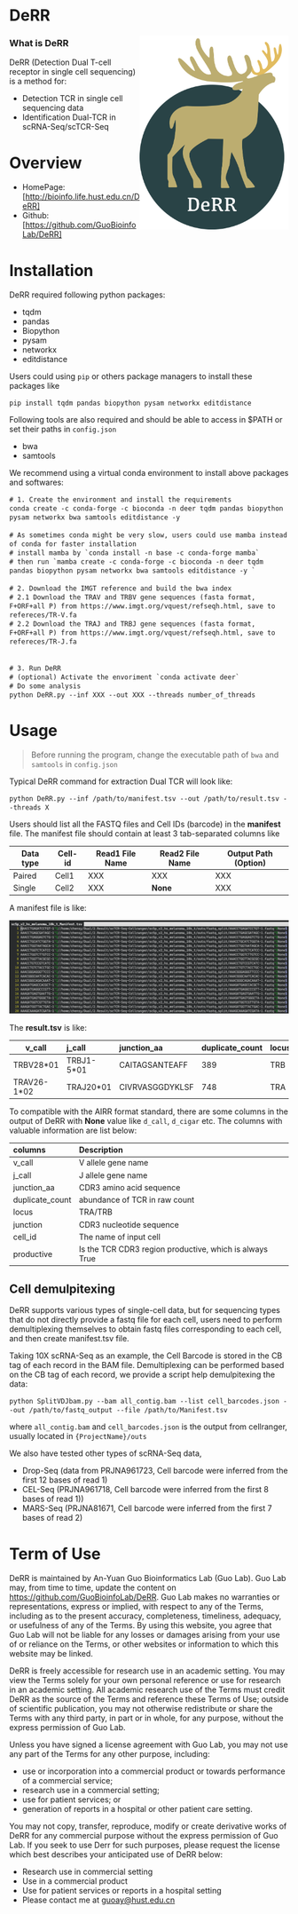 # DeRR

<img src='./assets/DEERR_logo.png' align='right' height=350>

### What is **DeRR**

DeRR (Detection Dual T-cell receptor in single cell sequencing) is a method for:

- Detection TCR in single cell sequencing data
- Identification Dual-TCR in scRNA-Seq/scTCR-Seq

# Overview

- HomePage: [http://bioinfo.life.hust.edu.cn/DeRR]
- Github: [https://github.com/GuoBioinfoLab/DeRR]

# Installation

DeRR required following python packages:

* tqdm
* pandas 
* Biopython
* pysam
* networkx
* editdistance

Users could using `pip` or others package managers to install these packages like

```
pip install tqdm pandas biopython pysam networkx editdistance
```

Following tools are also required and should be able to access in $PATH or set their paths in `config.json`

* bwa
* samtools

We recommend using a virtual conda environment to install above packages and softwares:

```Shell
# 1. Create the environment and install the requirements
conda create -c conda-forge -c bioconda -n deer tqdm pandas biopython pysam networkx bwa samtools editdistance -y

# As sometimes conda might be very slow, users could use mamba instead of conda for faster installation
# install mamba by `conda install -n base -c conda-forge mamba`
# then run `mamba create -c conda-forge -c bioconda -n deer tqdm pandas biopython pysam networkx bwa samtools editdistance -y `

# 2. Download the IMGT reference and build the bwa index
# 2.1 Download the TRAV and TRBV gene sequences (fasta format, F+ORF+all P) from https://www.imgt.org/vquest/refseqh.html, save to refereces/TR-V.fa
# 2.2 Download the TRAJ and TRBJ gene sequences (fasta format, F+ORF+all P) from https://www.imgt.org/vquest/refseqh.html, save to refereces/TR-J.fa


# 3. Run DeRR
# (optional) Activate the envoriment `conda activate deer`
# Do some analysis
python DeRR.py --inf XXX --out XXX --threads number_of_threads
```

# Usage

> Before running the program, change the executable path of `bwa` and `samtools`  in `config.json`

Typical DeRR command for extraction Dual TCR will look like:

```Shell
python DeRR.py --inf /path/to/manifest.tsv --out /path/to/result.tsv --threads X
```

Users should list all the FASTQ files and Cell IDs (barcode) in the **manifest** file. The manifest file should contain at least 3 tab-separated columns like

| Data type | Cell-id    | Read1 File Name    | Read2 File Name  | Output Path (Option) |
|--------| -------- | -------- | --------------- | ------  |
| Paired  | Cell1  |  XXX   | XXX | XXX |
| Single  | Cell2  |  XXX | **None** | XXX |

A manifest file is like:

![](Manifest.png)

The **result.tsv** is like:

| v_call      | j_call     | junction_aa     | duplicate_count | locus | junction                                      | cell_id            | productive | sequence_id | sequence | rev_comp | d_call | sequence_alignment | germline_alignment | v_cigar | d_cigar | j_cigar |
|-------------|:-----------|:----------------|:----------------|:------|:----------------------------------------------|--------------------|------------|:------------|:---------|:---------|:-------|:-------------------|:-------------------|:--------|:--------|:--------|
| TRBV28*01   | TRBJ1-5*01 | CAITAGSANTEAFF  | 389             | TRB   | TGCATCGTCAGAGTCGCATCGGGTGGCGACTACAAGCTCAGCTTT | AAACCTGAGGCATTGG-1 | True       |             |          |          |        |                    |                    |         |         |         |
| TRAV26-1*02 | TRAJ20*01  | CIVRVASGGDYKLSF | 748             | TRA   | TGCATCGTCAGAGTCGCATCGGGTGGCGACTACAAGCTCAGCTTT | AAACCTGATTCATTGG-1 | True       |             |          |          |        |                    |                    |         |         |         |

To compatible with the AIRR format standard, there are some columns in the output of DeRR with **None** value like `d_call`, `d_cigar` etc. The columns with valuable information are list below:

| columns         | Description                                             |
|:----------------|:--------------------------------------------------------|
| v_call          | V allele gene name                                      |
| j_call          | J allele gene name                                      |
| junction_aa     | CDR3 amino acid sequence                                |
| duplicate_count | abundance of TCR in raw count                           |
| locus           | TRA/TRB                                                 |
| junction        | CDR3 nucleotide sequence                                |
| cell_id         | The name of input cell                                  |
| productive      | Is the TCR CDR3 region productive, which is always True |

## Cell demulpitexing


DeRR supports various types of single-cell data, but for sequencing types that do not directly provide a fastq file for each cell, users need to perform demultiplexing themselves to obtain fastq files corresponding to each cell, and then create  manifest.tsv file.

Taking 10X scRNA-Seq as an example, the Cell Barcode is stored in the CB tag of each record in the BAM file. Demultiplexing can be performed based on the CB tag of each record, we provide a script help demulpitexing the data:
```
python SplitVDJbam.py --bam all_contig.bam --list cell_barcodes.json --out /path/to/fastq_output --file /path/to/Manifest.tsv
```
where `all_contig.bam` and `cell_barcodes.json` is the output from cellranger, usually located in `{ProjectName}/outs`

We also have tested other types of scRNA-Seq data,

* Drop-Seq (data from PRJNA961723,  Cell barcode were inferred from the first 12 bases of read 1)
* CEL-Seq (PRJNA961718,  Cell barcode were inferred from the first 8 bases of read 1))
* MARS-Seq (PRJNA81671,  Cell barcode were inferred from the first 7 bases of read 2)


# Term of Use

DeRR is maintained by An-Yuan Guo Bioinformatics Lab (Guo Lab). Guo Lab may, from time to time, update the content on https://github.com/GuoBioinfoLab/DeRR. Guo Lab makes no warranties or representations, express or implied, with respect to any of the Terms, including as to the present accuracy, completeness, timeliness, adequacy, or usefulness of any of the Terms. By using this website, you agree that Guo Lab will not be liable for any losses or damages arising from your use of or reliance on the Terms, or other websites or information to which this website may be linked.

DeRR is freely accessible for research use in an academic setting. You may view the Terms solely for your own personal reference or use for research in an academic setting. All academic research use of the Terms must credit DeRR as the source of the Terms and reference these Terms of Use; outside of scientific publication, you may not otherwise redistribute or share the Terms with any third party, in part or in whole, for any purpose, without the express permission of Guo Lab.

Unless you have signed a license agreement with Guo Lab, you may not use any part of the Terms for any other purpose, including:

* use or incorporation into a commercial product or towards performance of a commercial service;
* research use in a commercial setting;
* use for patient services; or
* generation of reports in a hospital or other patient care setting.

You may not copy, transfer, reproduce, modify or create derivative works of DeRR for any commercial purpose without the express permission of Guo Lab. If you seek to use Derr for such purposes, please request the license which best describes your anticipated use of DeRR below:

* Research use in commercial setting
* Use in a commercial product
* Use for patient services or reports in a hospital setting
* Please contact me at guoay@hust.edu.cn

